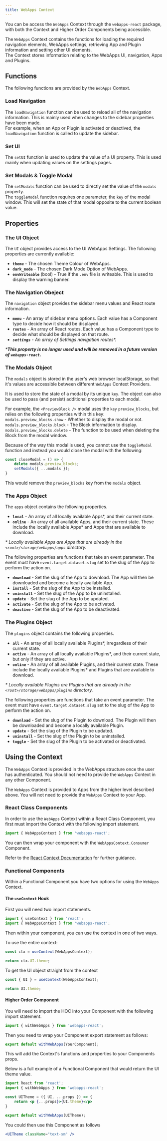 ```yaml
---
title: WebApps Context
---
```


You can be access the `WebApps` Context through the `webapps-react` package, with both the Context and Higher Order Components being accessible.

The `WebApps` Context contains the functions for loading the required navigation elements, WebApps settings, retrieving App and Plugin information and setting other UI elements.<br />
The Context stores information relating to the WebApps UI, navigation, Apps and Plugins.

## Functions
The following functions are provided by the `WebApps` Context.

### Load Navigation
The `loadNavigation` function can be used to reload all of the navigation information. This is mainly used when changes to the sidebar properties have been made.<br />For example, when an App or Plugin is activated or deactived, the `loadNavigation` function is called to update the sidebar.

### Set UI
The `setUI` function is used to update the value of a UI property. This is used mainly when updating values on the settings pages.

### Set Modals & Toggle Modal
The `setModals` function can be used to directly set the value of the `modals` property.<br />
The `toggleModal` function requires one parameter, the `key` of the modal window. This will set the state of that modal opposite to the current boolean value.


## Properties

### The UI Object
The `UI` object provides access to the UI WebApps Settings. The following properties are currently available:

- **`theme`** - The chosen Theme Colour of WebApps.<br />
- **`dark_mode`** - The chosen Dark Mode Option of WebApps.<br />
- **`envWriteable`** (bool) - True if the `.env` file is writeable. This is used to display the warning banner.

### The Navigation Obeject
The `navigation` object provides the sidebar menu values and React route information.

- **`menu`** - An array of sidebar menu options. Each value has a Component type to decide how it should be displayed.
- **`routes`** - An array of React routes. Each value has a Component type to decide what should be displayed on that route.
- _**`settings`** - An array of Settings navigation routes*._

_\***This property is no longer used and will be removed in a future version of `webapps-react`.**_

### The Modals Object
The `modals` object is stored in the user's web browser localStorage, so that it's values are accessible between different `WebApps` Context Providers.

It is used to store the state of a modal by its unique `key`. The object can also be used to pass (and persist) additional properties to each modal.

For example, the `<PreviewBlock />` modal uses the `key` `preview_blocks`, but relies on the following properties within this key:<br />
`modals.preview_blocks.show` - Whether to display the modal or not.<br />
`modals.preview_blocks.block` - The Block information to display.<br />
`modals.preview_blocks.delete` - The function to be used when deleting the Block from the modal window.

Because of the way this modal is used, you cannot use the `toggleModal` function and instead you would close the modal with the following:
```jsx
const closeModal = () => {
    delete modals.preview_blocks;
    setModals({ ...modals });
}
```
This would remove the `preview_blocks` key from the `modals` object.

### The Apps Object
The `apps` object contains the following properties.

- **`local`** - An array of all locally available Apps*, and their current state.<br />
- **`online`** - An array of all available Apps, and their current state. These include the locally available Apps* and Apps that are available to download.

_\* Locally available Apps are Apps that are already in the `<root>/storage/webapps/apps` directory._
  
The following properties are functions that take an event parameter. The event must have `event.target.dataset.slug` set to the slug of the App to perform the action on.

- **`download`** - Set the slug of the App to download. The App will then be downloaded and become a locally available App.<br />
- **`install`** -  Set the slug of the App to be installed.<br />
- **`uninstall`** - Set the slug of the App to be uninstalled.<br />
- **`update`** - Set the slug of the App to be updated.<br />
- **`activate`** - Set the slug of the App to be activated.<br />
- **`deactive`** - Set the slug of the App to be deactivated.


### The Plugins Object
The `plugins` object contains the following properties.

- **`all`** - An array of all locally available Plugins*, irregardless of their current state.<br />
- **`active`** - An array of all locally available Plugins*, and their current state, but only if they are active.<br />
- **`online`** - An array of all available Plugins, and their current state. These include the locally available Plugins* and Plugins that are available to download.
  
_\* Locally available Plugins are Plugins that are already in the `<root>/storage/webapps/plugins` directory._
  
The following properties are functions that take an event parameter. The event must have `event.target.dataset.slug` set to the slug of the App to perform the action on.

- **`download`** - Set the slug of the Plugin to download. The Plugin will then be downloaded and become a locally available Plugin.<br />
- **`update`** - Set the slug of the Plugin to be updated.<br />
- **`uninstall`** - Set the slug of the Plugin to be uninstalled.<br />
- **`toggle`** - Set the slug of the Plugin to be activated or deactivated.

## Using the Context

The `WebApps` Context is provided in the WebApps structure once the user has authenticated. You should not need to provide the `WebApps` Context in any other Component.

The `WebApps` Context is provided to Apps from the higher level described above. You will not need to provide the `WebApps` Context to your App.

### React Class Components
In order to use the `WebApps` Context within a React Class Component, you first must import the Context with the following import statement.
```jsx
import { WebAppsContext } from 'webapps-react';
```

You can then wrap your component with the `WebAppsContext.Consumer` Component.

Refer to the [React Context Documentation](https://reactjs.org/docs/context.html) for further guidance.

### Functional Components
Within a Functional Component you have two options for using the `WebApps` Context.

#### The `useContext` Hook
First you will need two import statements.
```jsx
import { useContext } from 'react';
import { WebAppsContext } from 'webapps-react';
```

Then within your component, you can use the context in one of two ways.

To use the entire context:
```jsx
const ctx = useContext(WebAppsContext);

return ctx.UI.theme;
```

To get the UI object straight from the context
```jsx
const { UI } = useContext(WebAppsContext);

return UI.theme;
```

#### Higher Order Component
You will need to import the HOC into your Component with the following import statement.
```jsx
import { withWebApps } from 'webapps-react';
```

Then you need to wrap your Component export statement as follows:
```jsx
export default withWebApps(YourComponent);
```

This will add the Context's functions and properties to your Components props.

Below is a full example of a Functional Component that would return the UI theme value.
```jsx
import React from 'react';
import { withWebApps } from 'webapps-react';

const UITheme = ({ UI, ...props }) => {
    return <p {...props}>{UI.theme}</p>
}

export default withWebApps(UITheme);
```

You could then use this Component as follows
```jsx
<UITheme className="text-sm" />
```